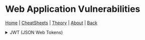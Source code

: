 # Web Application Vulnerabilities
[Home](../index.md) | [CheatSheets](../cheatsheets.md) | [Theory](../theory.md) | [About](../about.md) | [Back](../theory.md)

<details>
<summary>JWT (JSON Web Tokens)</summary>
  
  ### JWT Background:
JWTs serve as an alternative to traditional session management and contain information about users. They are used for authentication, session handling and implementing access control mechanisms. Unlike session cookies, JWTs store all of the information about the user on the client side which is useful for highly distributed web applications. 
  
 A JWT consists of three parts:
  * Header - Contains metadata about the token itself.
  * Payload - Contains user data and information 
  * Signature - A signature is generated by hashing the header and payload and may also be encrypted.
  
Each component is a base64url-encoded JSON object separated by dots '.' and can be read by anybody with access to a token using a decoder. Since the data in a JWT can  be easily read and modified by anyone who has access to it, the security of JWTs relies on the presence of a cryptographic signature. 
  
When a server issues a JWT token a signature is typically generated from the header and payload values. This involves using a secret signing key that is known only by the server and allows the server to verify that the contents of the JWT has not been modified. Since the signature is generated from the header and payload, changing any part of the JWT will result in a signature mismatch, it should be impossible to generate the correct signature for a given header and payload without knowing the secret signing key. 

  A JWT is either implemented as a JWS (JSON Web Signature) or JWE (JSON Web Encryption), these specifications define how a JWT should be implemented in practice. In most cases, people refering to JWTs are actually refering to a JWS, a JWE is similar to a JWS except the header and payload contents are encrypted rather than encoded. 
  
  ### JWT Attack Methods:
  JWT attacks are performed in an attempt to bypass authentication and access control mechanisms, if we are able to steal or forge JWTs, we might be able to perform actions on behalf of another application user and obtain sensitive information. In the worst case scenario, we might be able to elevate our privileges and take full control over user accounts. 
  
  JWT vulnerabilities typically arise due to a mishandling of the token in the application, many specifications for JWTs exist and it is often up to the developer to implement the functionality themselves. This can result in accidental vulnerabilities being introduced even if libraries are used to harden the application environment. JWT vulnerabilties are commonly found in the way the JWT signature is verified, if the server fails to properly verify a JWT signature, an attacker might be able to tamper with the values that are passed to the application via the payload field. In addition, the integrity of a JWT lies entirely on the assumption that the secret signing key remains secret, if this key is guessable via bruteforce or is leaked in some other way for example through a LFI attack, an attacker could generate a valid signature for any token. 
  
  ### Exploiting JWT Signature Verification:
  The application server does not store any information about the JWTs that it issues by design, instead each token is a self contained entity. This design provides many benefits for developers and applications but introduces a different problem, how does the server know about the original contents of the token that it issued? If the server fails to verify the signature correctly, an attacker can make arbitrary changes to the token. 
  
  Consider this example JWT token:
  
  ```
  { 
    "username": "john",
    "userType": "user"
  }
  ```
  If the server uses the username name/value pair to identify which user account to display and signature verification is flawed, an attacker could change the value to any user they wish and take over their account. Similarly, if the value of the userType name/value pair was changed to "admin", an attacker might be able to access administration functionality.
  
  ### Accepting Arbitrary Signatures:
  JWT code libraries typically provide two methods for handling tokens, one method will verify the token and the other will simply decode the token. The Node.js jsonwebtoken library provides the methods verify() for verifying the tokens signature and decode() for decoding the JWT, it could be the case that in the implementation of the JWT functionality, the developer(s) passed the token only to the decode() method and not to the verify() method beforehand. This means that the application does not perform any signature validation at all before returning application data to the user.
  
  If the server fails to validate the signature in this way, we could try changing the values in the payload section to other users or administrative usernames in an attempt to access restricted parts of the application. To do this, modify the payload values in a JWT editor such as the one provided in burpsuite and replace your token with the one you modified. If the server does not perform any signature validation you might be able to access restricted parts of the application such as user other user accounts, administration portals, etc. Remember, if the server does not perform any signature validation you won't need to change the signature of the JWT in anyway just the payload values. 
  
  ### Removing the Signature:
  The JWT header contains a parameter called 'alg' which informs the server which algorithm was used to sign the token. This is used by the server when validating the signature since it needs to know which algorithm to use to regenerate the signature from the given token:
  
  ```
  {
    "alg": "HS256",
    "typ": "JWT"
  
    "alg": "none",
    "typ": "JWT"
   }
  ```
  
  Since JWTs are stored on the client side we can also tamper with the values specified in the header component of the token. JWTs can use different signing algorithms such as HS256 but they can also be left unsigned. If this is the case, the value of the 'alg' name/value pair can be set to 'none' which indicates an insecure JWT. Typically servers will reject tokens with no signature but this is typically done through string validation, it is sometimes possible to bypass these validation checks by using character obfuscation techniques such as character encoding or random capitalization. 
  
  It is important to note that even if a JWT is unsigned it must still contain a trailing dot '.'
  
  
</details>
